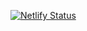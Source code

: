 [![Netlify Status](https://api.netlify.com/api/v1/badges/209e12c3-5935-4e43-a743-2cb5b71a0fe7/deploy-status)](https://app.netlify.com/sites/tender-lovelace-1f7312/deploys)